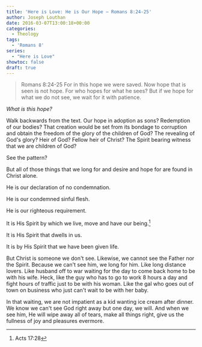 ```yaml
---
title: '​Here is Love: He is Our Hope – Romans 8:24-25'
author: Joseph Louthan
date: 2016-03-07T13:00:18+00:00
categories:
  - Theology
tags:
  - 'Romans 8'
series:
  - "Here is Love"
showtoc: false
draft: true
---
```

>Romans 8:24-25 For in this hope we were saved. Now hope that is seen is not hope. For who hopes for what he sees? But if we hope for what we do not see, we wait for it with patience.

_What is this hope?_

Walk backwards from the text. Our hope in adoption as sons? Redemption of our bodies? That creation would be set from its bondage to corruption and obtain the freedom of the glory of the children of God? The revealing of God's glory? Heir of God? Fellow heir of Christ? The Spirit bearing witness that we are children of God?

See the pattern?

But all of those things that we long for and desire and hope for are found in Christ alone.

He is our declaration of no condemnation.

He is our condemned sinful flesh.

He is our righteous requirement.

It is His Spirit by which we live, move and have our being.[^1]

It is His Spirit that dwells in us.

It is by His Spirit that we have been given life.

But Christ is someone we don't see. Likewise, we cannot see the Father nor the Spirit. Because we can't see him, we long for him. Like long distance lovers. Like husband off to war waiting for the day to come back home to be with his wife. Heck, like the guy who has to go to work 8 hours a day and fight hours of traffic just to be with his woman. Like the gal who goes out of town on business who just can't wait to be with her baby.

In that waiting, we are not impatient as a kid wanting ice cream after dinner. We know we can't see God right away but one day, we will. And when we see him, He will wipe away all of tears, make all things right, give us the fullness of joy and pleasures evermore.

[^1]: Acts 17:28